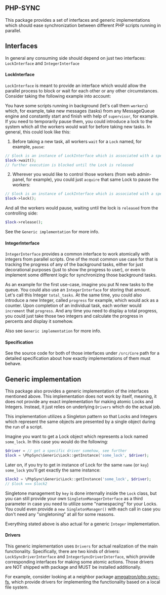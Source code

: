 ## PHP-SYNC ##

This package provides a set of interfaces and generic implementations which should ease synchronization between different PHP scripts
running in parallel.

## Interfaces ##

In general any consuming side should depend on just two interfaces: `LockInterface` and `IntegerInterface` 

#### LockInterface ####
`LockInterface` is meant to provide an interface which would allow the parallel process to block or wait for each other
or any other circumstances. Consider taking the following example into account:

You have some scripts running in background (let's call them `workers`) which, for example, take new messages (tasks) 
from any MessageQueue engine and constantly start and finish with help of `supervisor`, for example. If you need to
temporarily pause them, you could introduce a lock to the system which all the workers would wait for before taking new
tasks. In general, this could look like this:

1. Before taking a new task, all workers `wait` for a `Lock` named, for example, `pause`:

```php
// $lock is an instance of LockInterface which is associated with a specific Lock called 'pause'
$lock->wait(); 
// further execution is blocked until the Lock is released
```
2. Wherever you would like to control those workers (from web admin-panel, for example), you could just `acquire`
      that same Lock to pause the workers:      
```php
// $lock is an instance of LockInterface which is associated with a specific Lock called 'pause'
$lock->lock();
``` 
And all the workers would pause, waiting until the lock is `released` from the controlling side:     
```php
$lock->release();
```

See the `Generic implementation` for more info.
      
#### IntegerInterface ####
`IntegerInterface` provides a common interface to work atomically with integers from parallel scripts. One of the most common
use case for that is tracking the progress of any of the background tasks, either for just decorational purposes (just to
show the progress to user), or even to implement some different logic for synchronizing those background tasks.

As an example for the first use-case, imagine you put N new tasks to the queue. You could also use an `IntegerInterface` for storing that amount. Let's call this Integer `total_tasks`. At the same time, you could also introduce a new Integer, called `progress` for example, which would ack as a counter. Upon completion of an individual task, each worker would `increment` that `progress`. And any time you need to display a total progress, you could just take those two integers and calculate the progress in percents and display it somehow.

Also see `Generic implementation` for more info.

#### Specification ####
See the source code for both of those interfaces under `/src/Core` path for a detailed specification about how exactly implementations of them must behave.

## Generic implementation ##
This package also provides a generic implementation of the interfaces mentioned above. This implementation does not work by
itself, meaning, it does not provide any exact implementation for making atomic Locks and Integers. Instead, it just
relies on underlying `Drivers` which do the actual job.

This implementation utilizes a Singleton pattern so that Locks and Integers which represent the same objects are
presented by a single object during the run of a script.

Imagine you want to get a Lock object which represents a lock named `some_lock`. In this case you would do the following:
```php
$driver = // get a specific driver somehow, see further
$lock = \PhpSync\Generic\Lock::getInstance('some_lock', $driver);
```
Later on, if you try to get in instance of Lock for the same `name` (or `key`) `some_lock` you'll get exactly the same instance:
```php
$lock2 = \PhpSync\Generic\Lock::getInstance('some_lock', $driver);
// $lock === $lock2
```
Singletone management by `key` is done internally inside the `Lock` class, but you can still provide your own `SingletonManagerInterface` as a third parameter in case you need to utilize some "namespacing" for your Locks. You could even provide a `new SingletonManager()` with each call in case you don't need any "singletoning" at all for some reasons.

Everything stated above is also actual for a generic `Integer` implementation.

#### Drivers ####
This generic implementation uses `Drivers` for actual realization of the main functionality. Specifically, there are two kinds of drivers: `LockSyncDriverInterface` and `IntegerSyncDriverInterface`, which provide corresponding interfaces for making some atomic actions. Those drivers are NOT shipped with package and MUST be installed additionally.

For example, consider looking at a neighbor package [amegatron/php-sync-fs](https://github.com/Amegatron/php-sync-fs), which provide drivers for implementing the functionality based on a local file system.